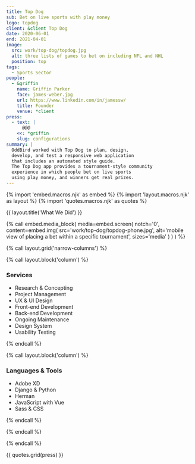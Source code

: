 ```yaml
---
title: Top Dog
sub: Bet on live sports with play money
logo: topdog
client: &client Top Dog
date: 2020-06-01
end: 2021-04-01
image:
  src: work/top-dog/topdog.jpg
  alt: three lists of games to bet on including NFL and NHL
  position: top
tags:
  - Sports Sector
people:
  - &griffin
    name: Griffin Parker
    face: james-weber.jpg
    url: https://www.linkedin.com/in/jamessw/
    title: Founder
    venue: *client
press:
  - text: |
      @@@
    <<: *griffin
    slug: configurations
summary: |
  OddBird worked with Top Dog to plan, design,
  develop, and test a responsive web application
  that includes an automated style guide.
  The Top Dog app provides a tournament-style community
  experience in which people bet on live sports
  using play money, and winners get real prizes.
---
```


{% import 'embed.macros.njk' as embed %}
{% import 'layout.macros.njk' as layout %}
{% import 'quotes.macros.njk' as quotes %}

{{ layout.title('What We Did') }}

{% call embed.media_block(
  media=embed.screen(
    notch='0',
    content=embed.img(
      src='work/top-dog/topdog-phone.jpg',
      alt='mobile view of placing a bet within a specific tournament',
      sizes='media'
    )
  )
) %}

{% call layout.grid('narrow-columns') %}

{% call layout.block('column') %}

### Services

- Research & Concepting
- Project Management
- UX & UI Design
- Front-end Development
- Back-end Development
- Ongoing Maintenance
- Design System
- Usability Testing

{% endcall %}

{% call layout.block('column') %}

### Languages & Tools

- Adobe XD
- Django & Python
- Herman
- JavaScript with Vue
- Sass & CSS

{% endcall %}

{% endcall %}

{% endcall %}

{{ quotes.grid(press) }}
